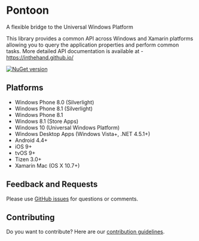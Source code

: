 # Pontoon
A flexible bridge to the Universal Windows Platform

This library provides a common API across Windows and Xamarin platforms allowing you to query the application properties and perform common tasks. More detailed API documentation is available at - https://inthehand.github.io/

[![NuGet version](https://badge.fury.io/nu/inthehand.pontoon.svg)](https://badge.fury.io/nu/inthehand.pontoon)

## Platforms
- Windows Phone 8.0 (Silverlight)
- Windows Phone 8.1 (Silverlight)
- Windows Phone 8.1
- Windows 8.1 (Store Apps)
- Windows 10 (Universal Windows Platform)
- Windows Desktop Apps (Windows Vista+, .NET 4.5.1+)
- Android 4.4+
- iOS 9+
- tvOS 9+
- Tizen 3.0+
- Xamarin Mac (OS X 10.7+)

## Feedback and Requests
Please use [GitHub issues](https://github.com/inthehand/Pontoon/issues) for questions or comments.

## Contributing
Do you want to contribute? Here are our [contribution guidelines](https://github.com/inthehand/Pontoon/blob/master/Contributing.md).
